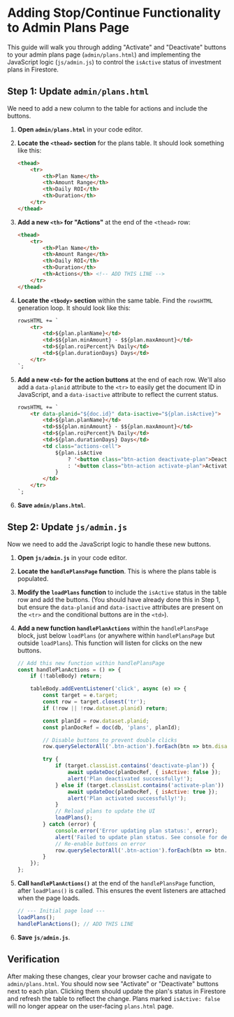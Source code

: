 # Adding Stop/Continue Functionality to Admin Plans Page

This guide will walk you through adding "Activate" and "Deactivate" buttons to your admin plans page (`admin/plans.html`) and implementing the JavaScript logic (`js/admin.js`) to control the `isActive` status of investment plans in Firestore.

## Step 1: Update `admin/plans.html`

We need to add a new column to the table for actions and include the buttons.

1.  **Open `admin/plans.html`** in your code editor.
2.  **Locate the `<thead>` section** for the plans table. It should look something like this:

    ```html
    <thead>
        <tr>
            <th>Plan Name</th>
            <th>Amount Range</th>
            <th>Daily ROI</th>
            <th>Duration</th>
        </tr>
    </thead>
    ```

3.  **Add a new `<th>` for "Actions"** at the end of the `<thead>` row:

    ```html
    <thead>
        <tr>
            <th>Plan Name</th>
            <th>Amount Range</th>
            <th>Daily ROI</th>
            <th>Duration</th>
            <th>Actions</th> <!-- ADD THIS LINE -->
        </tr>
    </thead>
    ```

4.  **Locate the `<tbody>` section** within the same table. Find the `rowsHTML` generation loop. It should look like this:

    ```html
    rowsHTML += `
        <tr>
            <td>${plan.planName}</td>
            <td>$${plan.minAmount} - $${plan.maxAmount}</td>
            <td>${plan.roiPercent}% Daily</td>
            <td>${plan.durationDays} Days</td>
        </tr>
    `;
    ```

5.  **Add a new `<td>` for the action buttons** at the end of each row. We'll also add a `data-planid` attribute to the `<tr>` to easily get the document ID in JavaScript, and a `data-isactive` attribute to reflect the current status.

    ```html
    rowsHTML += `
        <tr data-planid="${doc.id}" data-isactive="${plan.isActive}">
            <td>${plan.planName}</td>
            <td>$${plan.minAmount} - $${plan.maxAmount}</td>
            <td>${plan.roiPercent}% Daily</td>
            <td>${plan.durationDays} Days</td>
            <td class="actions-cell">
                ${plan.isActive
                    ? '<button class="btn-action deactivate-plan">Deactivate</button>'
                    : '<button class="btn-action activate-plan">Activate</button>'
                }
            </td>
        </tr>
    `;
    ```

6.  **Save `admin/plans.html`**.

## Step 2: Update `js/admin.js`

Now we need to add the JavaScript logic to handle these new buttons.

1.  **Open `js/admin.js`** in your code editor.
2.  **Locate the `handlePlansPage` function**. This is where the plans table is populated.
3.  **Modify the `loadPlans` function** to include the `isActive` status in the table row and add the buttons. (You should have already done this in Step 1, but ensure the `data-planid` and `data-isactive` attributes are present on the `<tr>` and the conditional buttons are in the `<td>`).

4.  **Add a new function `handlePlanActions`** within the `handlePlansPage` block, just below `loadPlans` (or anywhere within `handlePlansPage` but outside `loadPlans`). This function will listen for clicks on the new buttons.

    ```javascript
    // Add this new function within handlePlansPage
    const handlePlanActions = () => {
        if (!tableBody) return;

        tableBody.addEventListener('click', async (e) => {
            const target = e.target;
            const row = target.closest('tr');
            if (!row || !row.dataset.planid) return;

            const planId = row.dataset.planid;
            const planDocRef = doc(db, 'plans', planId);

            // Disable buttons to prevent double clicks
            row.querySelectorAll('.btn-action').forEach(btn => btn.disabled = true);

            try {
                if (target.classList.contains('deactivate-plan')) {
                    await updateDoc(planDocRef, { isActive: false });
                    alert('Plan deactivated successfully!');
                } else if (target.classList.contains('activate-plan')) {
                    await updateDoc(planDocRef, { isActive: true });
                    alert('Plan activated successfully!');
                }
                // Reload plans to update the UI
                loadPlans();
            } catch (error) {
                console.error('Error updating plan status:', error);
                alert('Failed to update plan status. See console for details.');
                // Re-enable buttons on error
                row.querySelectorAll('.btn-action').forEach(btn => btn.disabled = false);
            }
        });
    };
    ```

5.  **Call `handlePlanActions()`** at the end of the `handlePlansPage` function, after `loadPlans()` is called. This ensures the event listeners are attached when the page loads.

    ```javascript
    // --- Initial page load ---
    loadPlans();
    handlePlanActions(); // ADD THIS LINE
    ```

6.  **Save `js/admin.js`**.

## Verification

After making these changes, clear your browser cache and navigate to `admin/plans.html`. You should now see "Activate" or "Deactivate" buttons next to each plan. Clicking them should update the plan's status in Firestore and refresh the table to reflect the change. Plans marked `isActive: false` will no longer appear on the user-facing `plans.html` page.